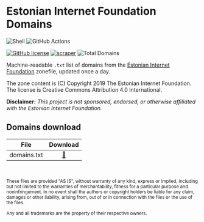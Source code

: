 # Estonian Internet Foundation Domains

![Shell](https://img.shields.io/badge/Shell-1E1F1C?style=for-the-badge&logo=gnu-bash&logoColor=white)
![GitHub Actions](https://img.shields.io/badge/GitHub_Actions-2088FF?style=for-the-badge&logo=github-actions&logoColor=white)

[![GitHub license](https://img.shields.io/badge/LICENSE-CC--BY--4.0-GREEN?style=for-the-badge)](LICENSE)
[![scraper](https://img.shields.io/github/actions/workflow/status/elliotwutingfeng/EstonianInternetFoundationDomains/scraper.yml?branch=main&label=SCRAPER&style=for-the-badge)](https://github.com/elliotwutingfeng/EstonianInternetFoundationDomains/actions/workflows/scraper.yml)
<img src="https://tokei-rs.onrender.com/b1/github/elliotwutingfeng/EstonianInternetFoundationDomains?label=Total%20Domains&style=for-the-badge" alt="Total Domains"/>

Machine-readable `.txt` list of domains from the [Estonian Internet Foundation](https://www.internet.ee) zonefile, updated once a day.

The zone content is (C) Copyright 2019 The Estonian Internet Foundation. The license is Creative Commons Attribution 4.0 International.

**Disclaimer:** _This project is not sponsored, endorsed, or otherwise affiliated with the Estonian Internet Foundation._

## Domains download

| File | Download |
|:-:|:-:|
| domains.txt | [:floppy_disk:](domains.txt?raw=true) |

&nbsp;

<sup>These files are provided "AS IS", without warranty of any kind, express or implied, including but not limited to the warranties of merchantability, fitness for a particular purpose and noninfringement. In no event shall the authors or copyright holders be liable for any claim, damages or other liability, arising from, out of or in connection with the files or the use of the files.</sup>

<sub>Any and all trademarks are the property of their respective owners.</sub>
